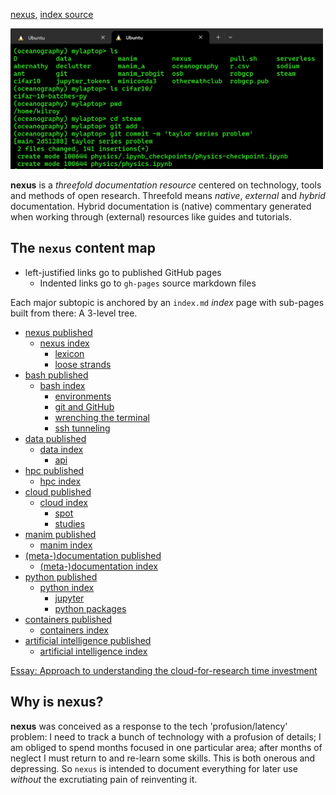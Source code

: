 [nexus](https://robfatland.github.io/nexus), [index source](https://github.com/robfatland/nexus/blob/gh-pages/index.md)


<img src="assets/img/greenandblack.png"
     alt="green and black icon"
     width="500"
     style="float: center; margin-right: 10px;" />



**nexus** is a *threefold documentation resource* centered on technology, tools and methods of open research.
Threefold means *native*, *external* and *hybrid* documentation. Hybrid documentation is (native) commentary 
generated when working through (external) resources like guides and tutorials.


## The `nexus` content map 


- left-justified links go to published GitHub pages
    - Indented links go to `gh-pages` source markdown files


Each major subtopic is anchored by an `index.md` *index* page with
sub-pages built from there: A 3-level tree. 


- [nexus published](https://robfatland.github.io/nexus)
    - [nexus index](https://github.com/robfatland/nexus/blob/gh-pages/index.md)
        - [lexicon](https://github.com/robfatland/nexus/blob/gh-pages/lexicon.md)
        - [loose strands](https://github.com/robfatland/nexus/blob/gh-pages/loosestrands.md)
- [bash published](https://robfatland.github.io/nexus/bash)
    - [bash index](https://github.com/robfatland/nexus/blob/gh-pages/bash/index.md)
        - [environments](https://github.com/robfatland/nexus/blob/gh-pages/bash/env.md)
        - [git and GitHub](https://github.com/robfatland/nexus/blob/gh-pages/bash/git.md)
        - [wrenching the terminal](https://github.com/robfatland/nexus/blob/gh-pages/bash/terminal.md)
        - [ssh tunneling](https://github.com/robfatland/nexus/blob/gh-pages/bash/tunneling.md)
- [data published](https://robfatland.github.io/nexus/data)
    - [data index](https://github.com/robfatland/nexus/blob/gh-pages/data/index.md)
        - [api](https://github.com/robfatland/nexus/blob/gh-pages/data/api.md)
- [hpc published](https://robfatland.github.io/nexus/hpc)
    - [hpc index](https://github.com/robfatland/nexus/blob/gh-pages/hpc/index.md)
- [cloud published](https://robfatland.github.io/nexus/cloud)
    - [cloud index](https://github.com/robfatland/nexus/blob/gh-pages/cloud/index.md)
        - [spot](https://github.com/robfatland/nexus/blob/gh-pages/cloud/spot.md)
        - [studies](https://github.com/robfatland/nexus/blob/gh-pages/cloud/studies.md)
- [manim published](https://robfatland.github.io/nexus/manim)
    - [manim index](https://github.com/robfatland/nexus/blob/gh-pages/manim/index.md)
- [(meta-)documentation published](https://robfatland.github.io/nexus/documentation)
    - [(meta-)documentation index](https://github.com/robfatland/nexus/blob/gh-pages/documentation/index.md)
- [python published](https://robfatland.github.io/nexus/python)
    - [python index](https://github.com/robfatland/nexus/blob/gh-pages/python/index.md)
        - [jupyter](https://github.com/robfatland/nexus/blob/gh-pages/python/jupyter.md)
        - [python packages](https://github.com/robfatland/nexus/blob/gh-pages/python/packages.md)
- [containers published](https://robfatland.github.io/nexus/containers)
    - [containers index](https://github.com/robfatland/nexus/blob/gh-pages/containers/index.md)
- [artificial intelligence published](https://robfatland.github.io/nexus/ai)
    - [artificial intelligence index](https://github.com/robfatland/nexus/blob/gh-pages/ai/index.md)


[Essay: Approach to understanding the cloud-for-research time investment](https://github.com/robfatland/nexus/blob/gh-pages/bash/index.md#the-basic-idea-here)


## Why is nexus?


**nexus** was conceived as a response to the tech 'profusion/latency' problem: I need to track a bunch
of technology with a profusion of details; I am obliged to spend months focused in one particular area; 
after months of neglect I must return to and re-learn some skills. This is both onerous and depressing.
So `nexus` is intended to document everything for later use *without* the excrutiating pain of reinventing it.

